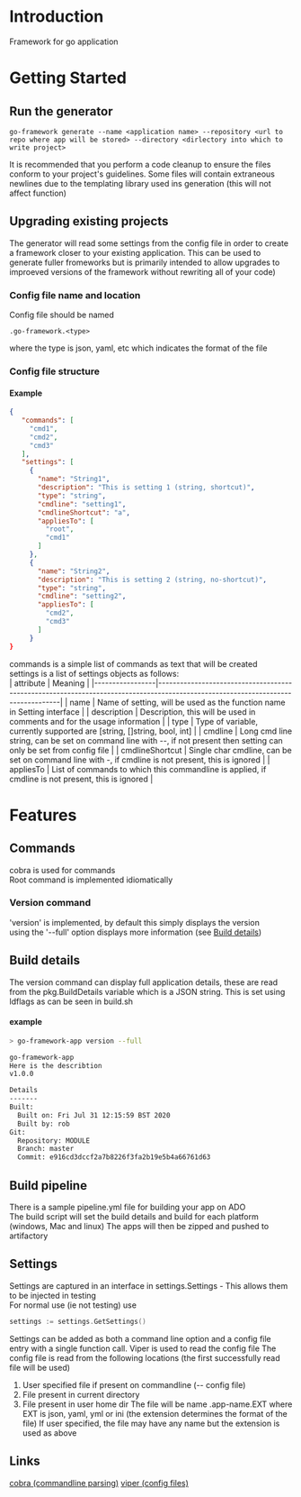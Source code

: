 # Introduction 
Framework for go application

# Getting Started
## Run the generator
```none
go-framework generate --name <application name> --repository <url to repo where app will be stored> --directory <dirlectory into which to write project> 
```
It is recommended that you perform a code cleanup to ensure the files conform to your project's guidelines.  Some files will contain extraneous newlines due to the templating library used ins generation (this will not affect function)

## Upgrading existing projects
The generator will read some settings from the config file in order to create a framework closer to your existing application.  This can be used to generate fuller fromeworks but is primarily intended to allow upgrades to improeved versions of the framework without rewriting all of your code)
### Config file name and location
Config file should be named 
```none
.go-framework.<type>
```
where the type is json, yaml, etc which indicates the format of the file
### Config file structure 
#### Example
```json
{
   "commands": [
     "cmd1",
     "cmd2",
     "cmd3"
   ],
   "settings": [
     {
       "name": "String1",
       "description": "This is setting 1 (string, shortcut)",
       "type": "string",
       "cmdline": "setting1",
       "cmdlineShortcut": "a",
       "appliesTo": [
         "root",
         "cmd1"
       ]
     },
     {
       "name": "String2",
       "description": "This is setting 2 (string, no-shortcut)",
       "type": "string",
       "cmdline": "setting2",
       "appliesTo": [
         "cmd2",
         "cmd3"
       ]
     }
}
``` 
commands is a simple list of commands as text that will be created<br>
settings is a list of settings objects as follows: <br>
| attribute       | Meaning                                                                                                                         |
|-----------------|---------------------------------------------------------------------------------------------------------------------------------|
| name            | Name of setting, will be used as the function name in Setting interface                                                         |
| description     | Description, this will be used in comments and for the usage information                                                        |
| type            | Type of variable, currently supported are [string, []string, bool, int]                                                         |
| cmdline         | Long cmd line string, can be set on command line with --<cmdline>, if not present then setting can only be set from config file |
| cmdlineShortcut | Single char cmdline,  can be set on command line with -<cmdlineShortcut>, if cmdline is not present, this is ignored            |
| appliesTo       | List of commands to which this commandline is applied, if cmdline is not present, this is ignored                               |

# Features
## Commands
cobra is used for commands<br>
Root command is implemented idiomatically<br>
### Version command
'version' is implemented, by default this simply displays the version<br>
 using the '--full' option displays more information (see [Build details](#builddetails))

## <a name="builddetails"/> Build details
The version command can display full application details, these are read from the pkg.BuildDetails variable which is a JSON string.  This is set using ldflags as can be seen in build.sh<br>
#### example

```bash
> go-framework-app version --full

go-framework-app
Here is the describtion
v1.0.0

Details
-------
Built:
  Built on: Fri Jul 31 12:15:59 BST 2020
  Built by: rob
Git:
  Repository: MODULE
  Branch: master
  Commit: e916cd3dccf2a7b8226f3fa2b19e5b4a66761d63
```

## <a name="pipeline"/> Build pipeline
There is a sample pipeline.yml file for building your app on ADO<br>
The build script will set the build details and build for each platform (windows, Mac and linux)
The apps will then be zipped and pushed to artifactory

## <a name="settings"/> Settings
Settings are captured in an interface in settings.Settings - This allows them to be injected in testing<br>
For normal use (ie not testing) use
```go
settings := settings.GetSettings()
```
Settings can be added as both a command line option and a config file entry with a single function call.  Viper is used to read the config file
The config file is read from the following locations (the first successfully read file will be used)
1. User specified file if present on commandline (-- config file)
1. File present in current directory
1. File present in user home dir
The file will be name .app-name.EXT where EXT is json, yaml, yml or ini (the extension determines the format of the file)
If user specified, the file may have any name but the extension is used as above

## Links
[cobra (commandline parsing)](https://github.com/spf13/cobra)
[viper (config files)](https://github.com/spf13/viper)